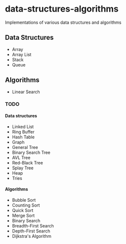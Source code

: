 # data-structures-algorithms

Implementations of various data structures and algorithms

## Data Structures

- Array
- Array List
- Stack
- Queue

## Algorithms

- Linear Search

### TODO

#### Data structures

- Linked List
- Ring Buffer
- Hash Table
- Graph
- General Tree
- Binary Search Tree
- AVL Tree
- Red-Black Tree
- Splay Tree
- Heap
- Tries

#### Algorithms

- Bubble Sort
- Counting Sort
- Quick Sort
- Merge Sort
- Binary Search
- Breadth-First Search
- Depth-First Search
- Dijkstra's Algorithm
